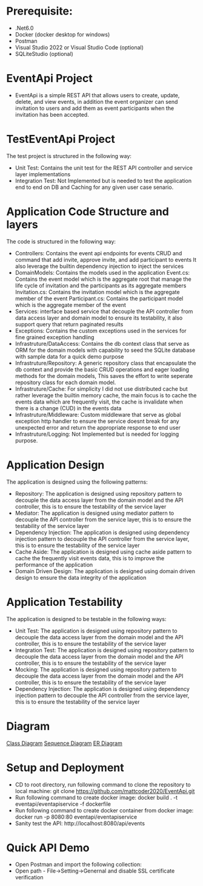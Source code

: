 # Prerequisite:
- .Net6.0
- Docker (docker desktop for windows)
- Postman
- Visual Studio 2022 or Visual Studio Code (optional)
- SQLiteStudio (optional)

# EventApi Project
 - EventApi is a simple REST API that allows users to create, update, delete, and view events, in addition the event organizer can send invitation to users 
    and add them as event participants when the invitation has been accepted.

# TestEventApi Project
The test project is structured in the following way:
- Unit Test: Contains the unit test for the REST API controller and service layer implementations
- Integration Test: Not Implemented but is needed to test the application end to end on DB and Caching for any given user case senario.

# Application Code Structure and layers
The code is structured in the following way:
- Controllers: Contains the event api endpoints for events CRUD and command that add invite, approve invite, and add participant to events
               It also leverage the builtin dependency injection to inject the services
- DomainModels: Contains the models used in the application
          Event.cs: Contains the event model which is the aggregate root that manage the life cycle of invitation and the participants as its aggregate members
          Invitation.cs: Contains the invitation model which is the aggregate member of the event
          Participant.cs: Contains the participant model which is the aggregate member of the event
- Services: interface based service that decouple the API controller from data access layer and domain model to ensure its testability, it also support query that return paginated results 
- Exceptions: Contains the custom exceptions used in the services for fine grained exception handling
- Infrastruture/DataAccess: Contains the db context class that serve as ORM for the domain models with capability to seed the SQLite database with sample data for a quick demo purpose
- Infrastruture/Repository: A generic repository class that encapsulate the db context and provide the basic CRUD operations and eager loading methods for the domain models,
                            This saves the effort to write seperate repository class for each domain model.
- Infrastruture/Cache: For simplicity I did not use distributed cache but rather leverage the builtin memory cache, the main focus is to cache the events data which are frequently visit, 
                       the cache is invalidate when there is a change (CUD) in the events data 
- Infrastruture/Middleware: Custom middleware that serve as global exception http handler to ensure the service doesnt break for any unexpected error and return the appropriate response to end user
- Infrastruture/Logging: Not Implemented but is needed for logging purpose.

# Application Design
The application is designed using the following patterns:
- Repository: The application is designed using repository pattern to decouple the data access layer from the domain model and the API controller, this is to ensure the testability of the service layer
- Mediator: The application is designed using mediator pattern to decouple the API controller from the service layer, this is to ensure the testability of the service layer
- Dependency Injection: The application is designed using dependency injection pattern to decouple the API controller from the service layer, this is to ensure the testability of the service layer
- Cache Aside: The application is designed using cache aside pattern to cache the frequently visit events data, this is to improve the performance of the application
- Domain Driven Design: The application is designed using domain driven design to ensure the data integrity of the application

# Application Testability
The application is designed to be testable in the following ways:
- Unit Test: The application is designed using repository pattern to decouple the data access layer from the domain model and the API controller, this is to ensure the testability of the service layer
- Integration Test: The application is designed using repository pattern to decouple the data access layer from the domain model and the API controller, this is to ensure the testability of the service layer
- Mocking: The application is designed using repository pattern to decouple the data access layer from the domain model and the API controller, this is to ensure the testability of the service layer
- Dependency Injection: The application is designed using dependency injection pattern to decouple the API controller from the service layer, this is to ensure the testability of the service layer


# Diagram
[Class Diagram](https://github.com/mattcoder2020/EventApi/blob/master/Assets/Class%20Diagram.jpg)
[Sequence Diagram](https://github.com/mattcoder2020/EventApi/blob/master/Assets/Entity%20Relationship%20Diagram.jpg)
[ER Diagram](https://github.com/mattcoder2020/EventApi/blob/master/Assets/Class%20Diagram.jpg)

# Setup and Deployment
- CD to root directory, run following command to clone the repository to local machine: 
	 git clone https://github.com/mattcoder2020/EventApi.git 
- Run following command to create docker image: 
     docker build . -t eventapi/eventapiservice -f dockerfile
- Run following command to create docker container from docker image:  
     docker run -p 8080:80 eventapi/eventapiservice
- Sanity test the API: 
	 http://localhost:8080/api/events

# Quick API Demo
- Open Postman and import the following collection:
- Open path - File->Setting->Genernal and disable SSL certificate verification
